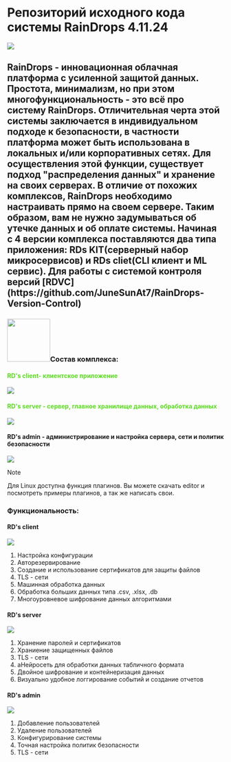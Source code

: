 <h1 allign=center> Репозиторий исходного кода системы RainDrops 4.11.24</h1>
<img src = "https://github.com/JuneSunAt7/netMg/assets/63651740/96a8d720-268d-4f14-a0de-2b0244550ec7" </img>
<h2>RainDrops - инновационная облачная платформа с усиленной защитой данных.
Простота, минимализм, но при этом многофункциональность - это всё про систему RainDrops.
Отличительная черта этой системы заключается в индивидуальном подходе к безопасности,
в частности платформа может быть использована в локальных и/или корпоративных сетях.
Для осуществления этой функции, существует подход "распределения данных" и хранение на своих серверах.
В отличие от похожих комплексов, RainDrops необходимо настраивать прямо на своем сервере.
Таким образом, вам не нужно задумываться об утечке данных и об оплате системы.
Начиная с 4 версии комплекса поставляются два типа приложения: RDs KIT(серверный набор микросервисов) и RDs cliet(CLI клиент и ML сервис). Для работы с системой контроля версий [RDVC](https://github.com/JuneSunAt7/RainDrops-Version-Control)</h2>


<h3 allign=right><img src="https://media.giphy.com/media/dEvfJaOEzxl9AUSzHP/giphy.gif" width="100px"/>Состав комплекса:</h3>
<h4 style="color:#5adc1e">RD's client- клиентское приложение</h4>
<img src ="https://github.com/JuneSunAt7/Raindrops/assets/63651740/d9cc00b4-3184-4f85-a4f3-4e4e0031806d"/>

<h4 style="color:#5adc1e">RD's server - сервер, главное хранилище данных, обработка данных </h4>
<img src ="https://github.com/JuneSunAt7/Raindrops/assets/63651740/59c30536-4fe6-4866-917f-339a53d50245"/>


<h4>RD's admin - администрирование и настройка сервера, сети и политик безопасности </h4>
<img src ="https://github.com/JuneSunAt7/Raindrops/assets/63651740/3d905877-5415-4e76-bd45-76a8b3179ff0"/>

>[!NOTE]
>Для Linux доступна функция плагинов. Вы можете скачать editor и посмотреть примеры плагинов, а так же написать свои.
<h3>Функциональность:</h3>

<h4>RD's client</h4>
<img src= "https://github.com/JuneSunAt7/netMg/assets/63651740/2fa6249d-0a0f-4d1a-a288-79e748900005"</img>

<ol>
  <li>Настройка конфигурации</li>
  <li>Авторезервирование</li>
  <li>Создание и использование сертификатов для защиты файлов</li>
  <li>TLS - сети </li>
  <li>Машинная обработка данных</li>
  <li>Обработка больших данных типа .csv, .xlsx, .db</li>
  <li>Многоуровневое шифрование данных алгоритмами</li>
</ol>
<h4>RD's server</h4>
<img src= "https://github.com/JuneSunAt7/netMg/assets/63651740/9aef9105-5c01-4552-923a-afe5943e3e07"</img>
<ol>
  <li>Хранение паролей и сертификатов</li>
  <li>Храниение защищенных файлов</li>
  <li>TLS - сети </li>
  <li>aНейросеть для обработки данных табличного формата</li>
  <li>Двойное шифрование и контейнеризация данных</li>
  <li>Визуально удобное логгирование событий и создание отчетов</li>
</ol>
<h4>RD's admin</h4>
<img src= "https://github.com/JuneSunAt7/netMg/assets/63651740/4985ccd0-2e80-4d28-8f88-4d05a27a11b4"</img>

<ol>
  <li>Добавление пользователей</li>
  <li>Удаление пользователей</li>
  <li>Конфигурирование системы</li>
  <li>Точная настройка политик безопасности</li>
  <li>TLS - сети </li>
  
</ol>

